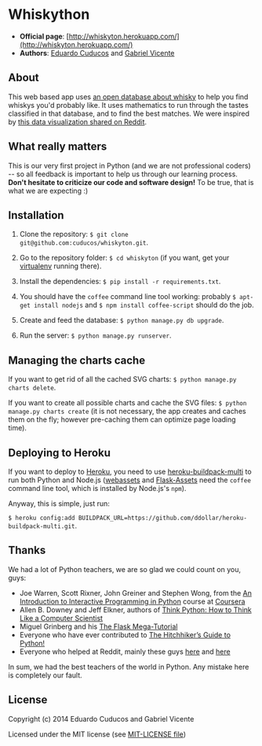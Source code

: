 Whiskython
==========

* **Official page**: [http://whiskyton.herokuapp.com/](http://whiskyton.herokuapp.com/)
* **Authors**: [Eduardo Cuducos](http://cuducos.me) and [Gabriel Vicente](http://about.me/gabrielvicente)

About
-----

This web based app uses [an open database about whisky](https://www.mathstat.strath.ac.uk/outreach/nessie/nessie_whisky.html) to help you find whiskys you'd probably like. It uses mathematics to run through the tastes classified in that database, and to find the best matches. We were inspired by [this data visualization shared on Reddit](http://www.reddit.com/r/dataisbeautiful/comments/1u747v/flavor_profiles_for_86_scotch_whiskies/).

What really matters
-------------------

This is our very first project in Python (and we are not professional coders) -- so all feedback is important to help us through our learning process. **Don't hesitate to criticize our code and software design!** To be true, that is what we are expecting :)

Installation
------------

1. Clone the repository: `$ git clone git@github.com:cuducos/whiskyton.git`.

2. Go to the repository folder: `$ cd whiskyton` (if you want, get your [virtualenv](https://pypi.python.org/pypi/virtualenv) running there).

4. Install the dependencies: `$ pip install -r requirements.txt`.

5. You should have the `coffee` command line tool working: probably `$ apt-get install nodejs` and `$ npm install coffee-script` should do the job.  

5. Create and feed the database: `$ python manage.py db upgrade`.

6. Run the server: `$ python manage.py runserver`.

Managing the charts cache
-------------------------

If you want to get rid of all the cached SVG charts: `$ python manage.py charts delete`.

If you want to create all possible charts and cache the SVG files: `$ python manage.py charts create` (it is not necessary, the app creates and caches them on the fly; however pre-caching them can optimize page loading time).

Deploying to Heroku
-------------------

If you want to deploy to [Heroku](http://heroku.com), you need to use [heroku-buildpack-multi](https://github.com/ddollar/heroku-buildpack-multi) to run both Python and Node.js ([webassets](https://github.com/miracle2k/webassets) and [Flask-Assets](https://github.com/miracle2k/flask-assets) need the `coffee` command line tool, which is installed by Node.js's `npm`).

Anyway, this is simple, just run:

`$ heroku config:add BUILDPACK_URL=https://github.com/ddollar/heroku-buildpack-multi.git`.

Thanks
------

We had a lot of Python teachers, we are so glad we could count on you, guys:

* Joe Warren, Scott Rixner, John Greiner and Stephen Wong, from the [An Introduction to Interactive Programming in Python](https://www.coursera.org/course/interactivepython) course at [Coursera](https://www.coursera.org/)
* Allen B. Downey and Jeff Elkner, authors of [Think Python: How to Think Like a Computer Scientist](http://www.greenteapress.com/thinkpython/thinkpython.html)
* Miguel Grinberg and his [The Flask Mega-Tutorial](http://blog.miguelgrinberg.com/post/the-flask-mega-tutorial-part-i-hello-world)
* Everyone who have ever contributed to [The Hitchhiker’s Guide to Python!](http://docs.python-guide.org/en/latest/)
* Everyone who helped at Reddit, mainly these guys [here](http://www.reddit.com/r/webdev/comments/1uec51/a_dinosaur_wants_to_code/) and [here](http://www.reddit.com/r/Python/comments/1rnfle/setting_up_a_web_development_environment/)

In sum, we had the best teachers of the world in Python. Any mistake here is completely our fault.

License
-------
Copyright (c) 2014 Eduardo Cuducos and Gabriel Vicente

Licensed under the MIT license (see [MIT-LICENSE file](https://github.com/cuducos/whiskyton/raw/master/MIT-LICENSE))
